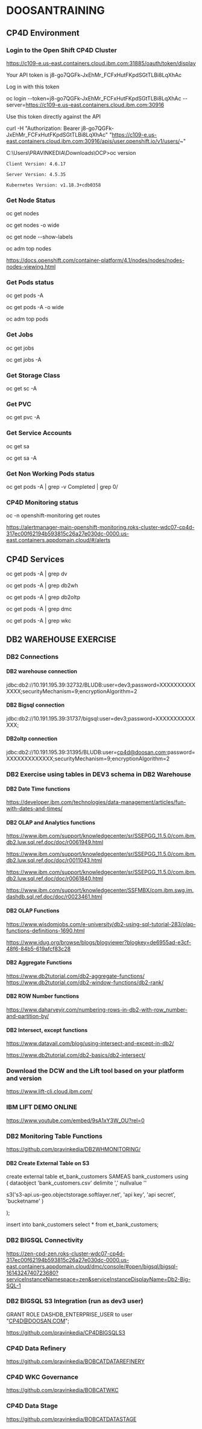 # DOOSANTRAINING


## CP4D Environment

### Login to the Open Shift CP4D Cluster

https://c109-e.us-east.containers.cloud.ibm.com:31885/oauth/token/display

Your API token is
j8-go7QGFk-JxEhMr_FCFxHutFKpdSGtTLBi8LqXhAc

Log in with this token

oc login --token=j8-go7QGFk-JxEhMr_FCFxHutFKpdSGtTLBi8LqXhAc --server=https://c109-e.us-east.containers.cloud.ibm.com:30916

Use this token directly against the API

curl -H "Authorization: Bearer j8-go7QGFk-JxEhMr_FCFxHutFKpdSGtTLBi8LqXhAc" "https://c109-e.us-east.containers.cloud.ibm.com:30916/apis/user.openshift.io/v1/users/~"

C:\Users\PRAVINKEDIA\Downloads\OCP>oc version

    Client Version: 4.6.17
    
    Server Version: 4.5.35
    
    Kubernetes Version: v1.18.3+cdb0358

### Get Node Status

oc get nodes

oc get nodes -o wide

oc get node --show-labels

oc adm  top nodes

https://docs.openshift.com/container-platform/4.1/nodes/nodes/nodes-nodes-viewing.html

### Get Pods status

oc get pods -A

oc get pods -A -o wide

oc adm top pods

### Get Jobs

oc get jobs 

oc get jobs -A

### Get Storage Class

oc get sc -A

### Get PVC

oc get pvc -A

### Get Service Accounts

oc get sa

oc get sa -A

### Get Non Working Pods status 

oc get pods -A | grep -v Completed | grep 0/

### CP4D Monitoring status

oc -n openshift-monitoring get routes

https://alertmanager-main-openshift-monitoring.roks-cluster-wdc07-cp4d-317ec00f62194b593815c26a27e030dc-0000.us-east.containers.appdomain.cloud/#/alerts

## CP4D Services

oc get pods -A | grep dv

oc get pods -A | grep db2wh

oc get pods -A | grep db2oltp

oc get pods -A | grep dmc

oc get pods -A | grep wkc

## DB2 WAREHOUSE EXERCISE

### DB2 Connections

#### DB2 warehouse connection
jdbc:db2://10.191.195.39:32732/BLUDB:user=dev3;password=XXXXXXXXXXXXXX;securityMechanism=9;encryptionAlgorithm=2

#### DB2 Bigsql connection
jdbc:db2://10.191.195.39:31737/bigsql:user=dev3;password=XXXXXXXXXXXXXX;

#### DB2oltp connection
jdbc:db2://10.191.195.39:31395/BLUDB:user=cp4d@doosan.com;password=XXXXXXXXXXXXX;securityMechanism=9;encryptionAlgorithm=2

### DB2 Exercise using tables in DEV3 schema in DB2 Warehouse

#### DB2 Date Time functions	
https://developer.ibm.com/technologies/data-management/articles/fun-with-dates-and-times/

#### DB2 OLAP and Analytics functions	
https://www.ibm.com/support/knowledgecenter/sr/SSEPGG_11.5.0/com.ibm.db2.luw.sql.ref.doc/doc/r0061949.html

https://www.ibm.com/support/knowledgecenter/sr/SSEPGG_11.5.0/com.ibm.db2.luw.sql.ref.doc/doc/r0011043.html

https://www.ibm.com/support/knowledgecenter/sr/SSEPGG_11.5.0/com.ibm.db2.luw.sql.ref.doc/doc/r0061840.html

https://www.ibm.com/support/knowledgecenter/SSFMBX/com.ibm.swg.im.dashdb.sql.ref.doc/doc/r0023461.html

#### DB2 OLAP Functions	
https://www.wisdomjobs.com/e-university/db2-using-sql-tutorial-283/olap-functions-definitions-1690.html

https://www.idug.org/browse/blogs/blogviewer?blogkey=de6955ad-e3cf-48f6-84b5-619afcf83c28

#### DB2 Aggregate Functions	
https://www.db2tutorial.com/db2-aggregate-functions/
https://www.db2tutorial.com/db2-window-functions/db2-rank/

#### DB2 ROW Number functions	
https://www.daharveyjr.com/numbering-rows-in-db2-with-row_number-and-partition-by/

#### DB2 Intersect, except functions	
https://www.datavail.com/blog/using-intersect-and-except-in-db2/

https://www.db2tutorial.com/db2-basics/db2-intersect/

### Download the DCW and the Lift tool based on your platform and version

https://www.lift-cli.cloud.ibm.com/

### IBM LIFT DEMO ONLINE

https://www.youtube.com/embed/9sA1xY3W_OU?rel=0

### DB2 Monitoring Table Functions

https://github.com/pravinkedia/DB2WHMONITORING/

#### DB2 Create External Table on S3

create external table et_bank_customers SAMEAS bank_customers using  
(
dataobject 'bank_customers.csv'
delimite ','
nullvalue ''

s3('s3-api.us-geo.objectstorage.softlayer.net',
    'api key',
    'api secret',
    'bucketname'
)

);

insert into bank_customers select * from et_bank_customers;

### DB2 BIGSQL Connectivity

https://zen-cpd-zen.roks-cluster-wdc07-cp4d-317ec00f62194b593815c26a27e030dc-0000.us-east.containers.appdomain.cloud/dmc/console/#open/bigsql/bigsql-1614324740723680?serviceInstanceNamespace=zen&serviceInstanceDisplayName=Db2-Big-SQL-1

### DB2 BIGSQL S3 Integration (run as dev3 user)

GRANT ROLE DASHDB_ENTERPRISE_USER to user "CP4D@DOOSAN.COM";

https://github.com/pravinkedia/CP4DBIGSQLS3

### CP4D Data Refinery

https://github.com/pravinkedia/BOBCATDATAREFINERY

### CP4D WKC Governance

https://github.com/pravinkedia/BOBCATWKC

### CP4D Data Stage

https://github.com/pravinkedia/BOBCATDATASTAGE
